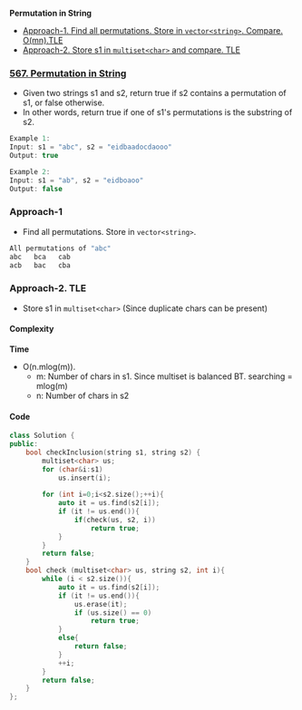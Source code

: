 **Permutation in String**
- [Approach-1. Find all permutations. Store in `vector<string>`. Compare. O(mn).TLE](#a1)
- [Approach-2. Store s1 in `multiset<char>` and compare. TLE](#a2)

### [567. Permutation in String](https://leetcode.com/problems/permutation-in-string/)
- Given two strings s1 and s2, return true if s2 contains a permutation of s1, or false otherwise.
- In other words, return true if one of s1's permutations is the substring of s2.
```c
Example 1:
Input: s1 = "abc", s2 = "eidbaadocdaooo"
Output: true

Example 2:
Input: s1 = "ab", s2 = "eidboaoo"
Output: false
```

<a name=a1></a>
### Approach-1
- Find all permutations. Store in `vector<string>`.
```c
All permutations of "abc"
abc   bca   cab
acb   bac   cba
```

<a name=a2></a>
### Approach-2. TLE
- Store s1 in `multiset<char>` (Since duplicate chars can be present)

<a name=com></a>
#### Complexity
**Time**
- O(n.mlog(m)).
  - m: Number of chars in s1. Since multiset is balanced BT. searching = mlog(m)
  - n: Number of chars in s2

#### Code
```cpp
class Solution {
public:
    bool checkInclusion(string s1, string s2) {
        multiset<char> us;
        for (char&i:s1)
            us.insert(i);
        
        for (int i=0;i<s2.size();++i){
            auto it = us.find(s2[i]);
            if (it != us.end()){
                if(check(us, s2, i))
                    return true;
            }
        }
        return false;
    }
    bool check (multiset<char> us, string s2, int i){
        while (i < s2.size()){ 
            auto it = us.find(s2[i]);
            if (it != us.end()){
                us.erase(it);
                if (us.size() == 0)
                    return true;
            }
            else{
                return false;
            }
            ++i;
        }
        return false;
    }
};
```
